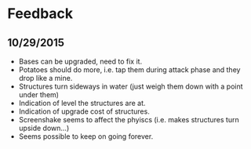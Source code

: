 Feedback
========

10/29/2015
----------

* Bases can be upgraded, need to fix it.
* Potatoes should do more, i.e. tap them during attack phase and they drop like a mine.
* Structures turn sideways in water (just weigh them down with a point under them)
* Indication of level the structures are at.
* Indication of upgrade cost of structures.
* Screenshake seems to affect the phyiscs (i.e. makes structures turn upside down...)
* Seems possible to keep on going forever.

